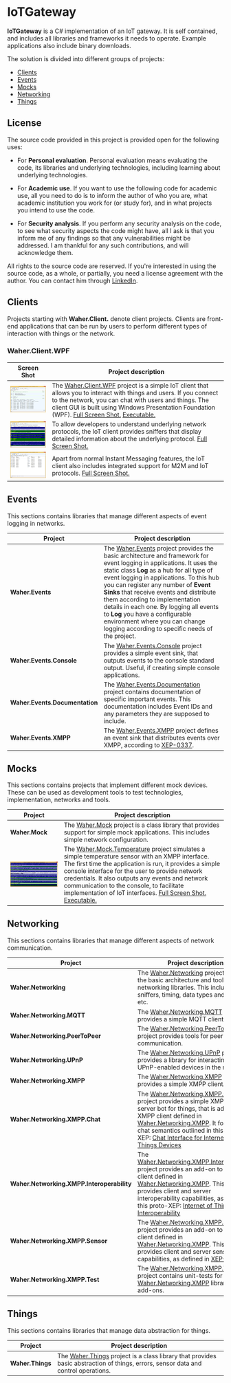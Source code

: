 # IoTGateway

**IoTGateway** is a C# implementation of an IoT gateway. It is self contained, and includes all libraries and frameworks 
it needs to operate. Example applications also include binary downloads.

The solution is divided into different groups of projects:

* [Clients](#clients)
* [Events](#events)
* [Mocks](#mocks)
* [Networking](#networking)
* [Things](#things)

## License

The source code provided in this project is provided open for the following uses:

* For **Personal evaluation**. Personal evaluation means evaluating the code, its libraries and underlying technologies, including learning 
	about underlying technologies.

* For **Academic use**. If you want to use the following code for academic use, all you need to do is to inform the author of who you are, what academic
	institution you work for (or study for), and in what projects you intend to use the code.

* For **Security analysis**. If you perform any security analysis on the code, to see what security aspects the code might have,
	all I ask is that you inform me of any findings so that any vulnerabilities might be addressed. I am thankful for any such contributions,
	and will acknowledge them.

All rights to the source code are reserved. If you're interested in using the source code, as a whole, or partially, you need a license agreement
with the author. You can contact him through [LinkedIn](http://waher.se/).

## Clients

Projects starting with **Waher.Client.** denote client projects. Clients are front-end applications that can be run by users to perform different
types of interaction with things or the network.

### Waher.Client.WPF

| Screen Shot | Project description |
|-------------|---------------------|
|![Waher.Client.WPF](Images/Small/Waher.Client.WPF.1.png)| The [Waher.Client.WPF](Waher.Client.WPF) project is a simple IoT client that allows you to interact with things and users. If you connect to the network, you can chat with users and things. The client GUI is built using Windows Presentation Foundation (WPF). [Full Screen Shot.](Images/Waher.Client.WPF.1.png) [Executable.](Executables/Waher.Client.WPF.zip) |
|![Waher.Client.WPF](Images/Small/Waher.Client.WPF.2.png)| To allow developers to understand underlying network protocols, the IoT client provides sniffers that display detailed information about the underlying protocol. [Full Screen Shot.](Images/Waher.Client.WPF.2.png) |
|![Waher.Client.WPF](Images/Small/Waher.Client.WPF.3.png)| Apart from normal Instant Messaging features, the IoT client also includes integrated support for M2M and IoT protocols. [Full Screen Shot.](Images/Waher.Client.WPF.3.png) |

## Events

This sections contains libraries that manage different aspects of event logging in networks.

| Project | Project description |
|-------------|---------------------|
| **Waher.Events** | The [Waher.Events](Waher.Events) project provides the basic architecture and framework for event logging in applications. It uses the static class **Log** as a hub for all type of event logging in applications. To this hub you can register any number of **Event Sinks** that receive events and distribute them according to implementation details in each one. By logging all events to **Log** you have a configurable environment where you can change logging according to specific needs of the project. |
| **Waher.Events.Console** | The [Waher.Events.Console](Waher.Events.Console) project provides a simple event sink, that outputs events to the console standard output. Useful, if creating simple console applications. |
| **Waher.Events.Documentation** | The [Waher.Events.Documentation](Waher.Events.Documentation) project contains documentation of specific important events. This documentation includes Event IDs and any parameters they are supposed to include. |
| **Waher.Events.XMPP** | The [Waher.Events.XMPP](Waher.Events.XMPP) project defines an event sink that distributes events over XMPP, according to [XEP-0337](http://xmpp.org/extensions/xep-0337.html). |

## Mocks

This sections contains projects that implement different mock devices. These can be used as development tools to test technologies, implementation, 
networks and tools.

| Project | Project description |
|-------------|---------------------|
| **Waher.Mock** | The [Waher.Mock](Waher.Mock) project is a class library that provides support for simple mock applications. This includes simple network configuration. |
| ![Waher.Client.WPF](Images/Small/Waher.Mock.Temperature.png)| The [Waher.Mock.Temperature](Waher.Mock.Temperature) project simulates a simple temperature sensor with an XMPP interface. The first time the application is run, it provides a simple console interface for the user to provide network credentials. It also outputs any events and network communication to the console, to facilitate implementation of IoT interfaces. [Full Screen Shot.](Images/Waher.Mock.Temperature.png) [Executable.](Executables/Waher.Mock.Temperature.zip) |

## Networking

This sections contains libraries that manage different aspects of network communication.

| Project | Project description |
|-------------|---------------------|
| **Waher.Networking** | The [Waher.Networking](Waher.Networking) project provides the basic architecture and tools for all networking libraries.  This includes sniffers, timing, data types and parsing, etc. |
| **Waher.Networking.MQTT** | The [Waher.Networking.MQTT](Waher.Networking.MQTT) project provides a simple MQTT client. |
| **Waher.Networking.PeerToPeer** | The [Waher.Networking.PeerToPeer](Waher.Networking.PeerToPeer) project provides tools for peer-to-peer communication. |
| **Waher.Networking.UPnP** | The [Waher.Networking.UPnP](Waher.Networking.UPnP) project provides a library for interacting with UPnP-enabled devices in the network. |
| **Waher.Networking.XMPP** | The [Waher.Networking.XMPP](Waher.Networking.XMPP) project provides a simple XMPP client. |
| **Waher.Networking.XMPP.Chat** | The [Waher.Networking.XMPP.Chat](Waher.Networking.XMPP.Chat) project provides a simple XMPP chat server bot for things, that is added to the XMPP client defined in [Waher.Networking.XMPP](Waher.Networking.XMPP). It follows the chat semantics outlined in this proto-XEP: [Chat Interface for Internet of Things Devices](http://htmlpreview.github.io/?https://github.com/joachimlindborg/XMPP-IoT/blob/master/xep-0000-IoT-Chat.html) |
| **Waher.Networking.XMPP.Interoperability** | The [Waher.Networking.XMPP.Interoperability](Waher.Networking.XMPP.Interoperability) project provides an add-on to the XMPP client defined in [Waher.Networking.XMPP](Waher.Networking.XMPP). This add-on provides client and server interoperability capabilities, as defined in this proto-XEP: [Internet of Things - Interoperability](http://htmlpreview.github.io/?https://github.com/joachimlindborg/XMPP-IoT/blob/master/xep-0000-IoT-Interoperability.html) |
| **Waher.Networking.XMPP.Sensor** | The [Waher.Networking.XMPP.Sensor](Waher.Networking.XMPP.Sensor) project provides an add-on to the XMPP client defined in [Waher.Networking.XMPP](Waher.Networking.XMPP). This add-on provides client and server sensor capabilities, as defined in [XEP-0323](http://xmpp.org/extensions/xep-0323.html). |
| **Waher.Networking.XMPP.Test** | The [Waher.Networking.XMPP.Test](Waher.Networking.XMPP.Test) project contains unit-tests for the [Waher.Networking.XMPP](Waher.Networking.XMPP) library and add-ons. |

## Things

This sections contains libraries that manage data abstraction for things.

| Project | Project description |
|-------------|---------------------|
| **Waher.Things** | The [Waher.Things](Waher.Things) project is a class library that provides basic abstraction of things, errors, sensor data and control operations. |
